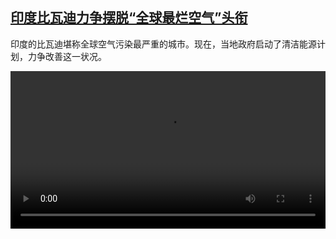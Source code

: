 <!--1662635823000-->
[印度比瓦迪力争摆脱“全球最烂空气”头衔](https://www.dw.com/zh/%E5%8D%B0%E5%BA%A6%E6%AF%94%E7%93%A6%E8%BF%AA%E5%8A%9B%E4%BA%89%E6%91%86%E8%84%B1%E2%80%9C%E5%85%A8%E7%90%83%E6%9C%80%E7%83%82%E7%A9%BA%E6%B0%94%E2%80%9D%E5%A4%B4%E8%A1%94/a-63045760)
------

<p>印度的比瓦迪堪称全球空气污染最严重的城市。现在，当地政府启动了清洁能源计划，力争改善这一状况。</small></p><video src="https://tvdownloaddw-a.akamaihd.net/dwtv_video/flv/vdt_zh/2022/bchi220907_001_indianairwide_01r_AVC_1280x720.mp4" controls style="width:100%"></video>
